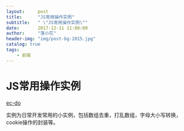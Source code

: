 ```yaml
---
layout:     post
title:      "JS常用操作实例"
subtitle:   " \"JS常用操作实例\""
date:       2017-12-11 11:00:00
author:     "落小花"
header-img: "img/post-bg-2015.jpg"
catalog: true
tags:
    - 前端
---
```



# JS常用操作实例 #

[ec-do](https://github.com/chenhuiYj/ec-do)

实例为日常开发常用的小实例，包括数组去重，打乱数组，字母大小写转换，cookie操作的封装等。



